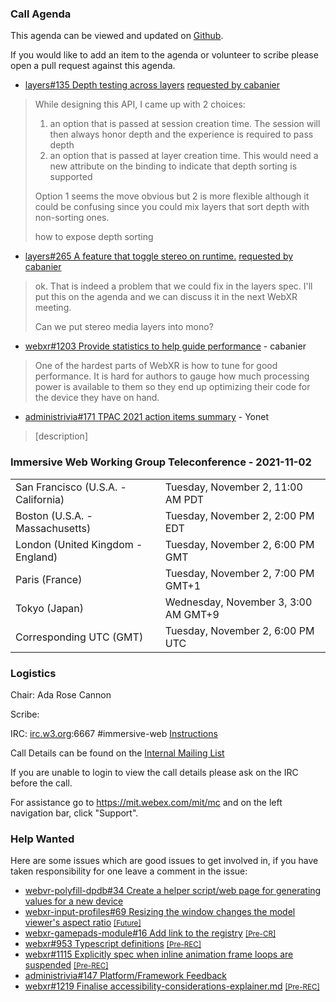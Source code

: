 ### Call Agenda

This agenda can be viewed and updated on [Github](https://github.com/immersive-web/administrivia/blob/main/meetings/wg/2021-11-02-Immersive_Web_Working_Group_Teleconference-agenda.md).

If you would like to add an item to the agenda or volunteer to scribe please open a pull request against this agenda.

* [layers#135 Depth testing across layers](https://github.com/immersive-web/layers/issues/135) [requested by cabanier](https://github.com/immersive-web/layers/issues/135#issuecomment-950503788)
> While designing this API, I came up with 2 choices:
>1.  an option that is passed at session creation time. The session will then always honor depth and the experience is required to pass depth
>1.  an option that is passed at layer creation time. This would need a new attribute on the binding to indicate that depth sorting is supported
>
>Option 1 seems the move obvious but 2 is more flexible although it could be confusing since you could mix layers that sort depth with non-sorting ones.
>
> how to expose depth sorting


* [layers#265 A feature that toggle stereo on runtime.](https://github.com/immersive-web/layers/issues/265) [requested by cabanier](https://github.com/immersive-web/layers/issues/265#issuecomment-933597965)
> ok. That is indeed a problem that we could fix in the layers spec.
>I'll put this on the agenda and we can discuss it in the next WebXR meeting.
>
> Can we put stereo media layers into mono?

* [webxr#1203 Provide statistics to help guide performance](https://github.com/immersive-web/webxr/issues/1203) - cabanier
> One of the hardest parts of WebXR is how to tune for good performance.
 >It is hard for authors to gauge how much processing power is available to them so they end up optimizing their code for the device they have on hand.

* [administrivia#171 TPAC 2021 action items summary](https://github.com/immersive-web/administrivia/issues/171) - Yonet
> [description]

### Immersive Web Working Group Teleconference - 2021-11-02

<table>
<tr><td> San Francisco (U.S.A. - California) <td> Tuesday, November 2, 11:00 AM PDT
<tr><td> Boston (U.S.A. - Massachusetts) <td> Tuesday, November 2, 2:00 PM EDT
<tr><td> London (United Kingdom - England) <td> Tuesday, November 2, 6:00 PM GMT
<tr><td> Paris (France) <td> Tuesday, November 2, 7:00 PM GMT+1
<tr><td> Tokyo (Japan) <td> Wednesday, November 3, 3:00 AM GMT+9
<tr><td> Corresponding UTC (GMT) <td> Tuesday, November 2, 6:00 PM UTC
</table>

### Logistics

Chair: Ada Rose Cannon

Scribe:

IRC: [irc.w3.org](http://irc.w3.org/):6667 #immersive-web [Instructions](https://github.com/immersive-web/administrivia/blob/main/IRC.md)

Call Details can be found on the [Internal Mailing List](https://lists.w3.org/Archives/Member/internal-immersive-web/2019Feb/0002.html)

If you are unable to login to view the call details please ask on the IRC before the call.

For assistance go to https://mit.webex.com/mit/mc  and on the left navigation bar, click "Support".

### Help Wanted

Here are some issues which are good issues to get involved in, if you have taken responsibility for one leave a comment in the issue:

- [webvr-polyfill-dpdb#34 Create a helper script/web page for generating values for a new device](https://github.com/immersive-web/webvr-polyfill-dpdb/issues/34)
- [webxr-input-profiles#69 Resizing the window changes the model viewer's aspect ratio](https://github.com/immersive-web/webxr-input-profiles/issues/69) [<small>[Future]</small>](https://api.github.com/repos/immersive-web/webxr-input-profiles/milestones/4)
- [webxr-gamepads-module#16 Add link to the registry](https://github.com/immersive-web/webxr-gamepads-module/issues/16) [<small>[Pre-CR]</small>](https://api.github.com/repos/immersive-web/webxr-gamepads-module/milestones/1)
- [webxr#953 Typescript definitions](https://github.com/immersive-web/webxr/issues/953) [<small>[Pre-REC]</small>](https://api.github.com/repos/immersive-web/webxr/milestones/16)
- [webxr#1115 Explicitly spec when inline animation frame loops are suspended](https://github.com/immersive-web/webxr/issues/1115) [<small>[Pre-REC]</small>](https://api.github.com/repos/immersive-web/webxr/milestones/16)
- [administrivia#147 Platform/Framework Feedback](https://github.com/immersive-web/administrivia/issues/147)
- [webxr#1219 Finalise accessibility-considerations-explainer.md](https://github.com/immersive-web/webxr/issues/1219) [<small>[Pre-REC]</small>](https://api.github.com/repos/immersive-web/webxr/milestones/16)


              
